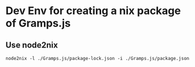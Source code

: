 # Dev Env for creating a nix package of Gramps.js

## Use node2nix

`node2nix -l ./Gramps.js/package-lock.json -i ./Gramps.js/package.json`